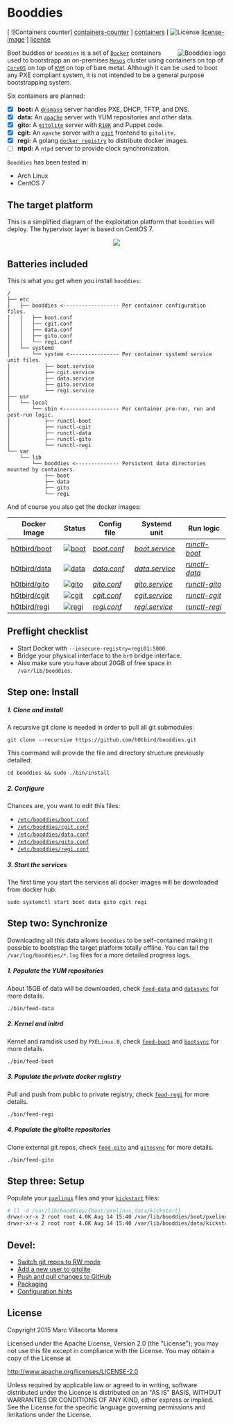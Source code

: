 # Booddies

[ ![Containers counter] [containers-counter] ] [containers]
[ ![License] [license-image] ] [license]

<img src="https://www.lucidchart.com/publicSegments/view/55cc711f-9044-4f4b-a9fe-162f0a00c074/image.png"
 alt="Booddies logo" title="Booddies" align="right" />

Boot buddies or `booddies` is a set of [`Docker`][docker-web] containers used to bootstrapp an on-premises [`Mesos`][mesos-web] cluster using containers on top of [`CoreOS`][coreos-web] on top of [`KVM`][kvm-web] on top of bare metal.
Although it can be used to boot any PXE compliant system, it is not intended to be a general purpose bootstrapping system.

Six containers are planned:

- [x] **boot:** A [`dnsmasq`][dnsmasq-web] server handles PXE, DHCP, TFTP, and DNS.
- [x] **data:** An [`apache`][apache-web] server with YUM repositories and other data.
- [x] **gito:** A [`gitolite`][gitolite-web] server with [`R10K`][r10k-web] and Puppet code.
- [x] **cgit:** An `apache` server with a [`cgit`][cgit-www] frontend to `gitolite`.
- [x] **regi:** A golang [`docker registry`][registry-web] to distribute docker images.
- [ ] **ntpd:** A `ntpd` server to provide clock synchronization.

`Booddies` has been tested in:
- Arch Linux
- CentOS 7

## The target platform

This is a simplified diagram of the exploitation platform that `booddies` will deploy. The hypervisor layer is based on CentOS 7.

<p align="center">
<img src="https://www.lucidchart.com/publicSegments/view/553bbb69-0dd8-46be-b8b3-76570a009639/image.png" />
</p>

## Batteries included

This is what you get when you install `booddies`:

```
/
├── etc
│   ├── booddies <------------------ Per container configuration files.
│   │   ├── boot.conf
│   │   ├── cgit.conf
│   │   ├── data.conf
│   │   ├── gito.conf
│   │   └── regi.conf
│   └── systemd
│       └── system <---------------- Per container systemd service unit files.
│           ├── boot.service
│           ├── cgit.service
│           ├── data.service
│           ├── gito.service
│           └── regi.service
├── usr
│   └── local
│       └── sbin <------------------ Per container pre-run, run and post-run logic.
│           ├── runctl-boot
│           ├── runctl-cgit
│           ├── runctl-data
│           ├── runctl-gito
│           └── runctl-regi
└── var
    └── lib
        └── booddies <-------------- Persistent data directories mounted by containers.
            ├── boot
            ├── data
            ├── gito
            └── regi
```

And of course you also get the docker images:

| Docker Image             | Status                          | Config file                | Systemd unit                | Run logic                 |
| ------------------------ | ------------------------------- | -------------------------- | --------------------------- | ------------------------- |
| [h0tbird/boot][boot-web] | [![boot][boot-image]][boot-lyr] | [*boot.conf*][boot-config] | [*boot.service*][boot-unit] | [*runctl-boot*][boot-run] |
| [h0tbird/data][data-web] | [![data][data-image]][data-lyr] | [*data.conf*][data-config] | [*data.service*][data-unit] | [*runctl-data*][data-run] |
| [h0tbird/gito][gito-web] | [![gito][gito-image]][gito-lyr] | [*gito.conf*][gito-config] | [*gito.service*][gito-unit] | [*runctl-gito*][gito-run] |
| [h0tbird/cgit][cgit-web] | [![cgit][cgit-image]][cgit-lyr] | [*cgit.conf*][cgit-config] | [*cgit.service*][cgit-unit] | [*runctl-cgit*][cgit-run] |
| [h0tbird/regi][regi-web] | [![regi][regi-image]][regi-lyr] | [*regi.conf*][regi-config] | [*regi.service*][regi-unit] | [*runctl-regi*][regi-run] |

## Preflight checklist
* Start Docker with `--insecure-registry=regi01:5000`.
* Bridge your physical interface to the `br0` bridge interface.
* Also make sure you have about 20GB of free space in `/var/lib/booddies`.

## Step one: Install
##### 1. Clone and install
A recursive git clone is needed in order to pull all git submodules:
```
git clone --recursive https://github.com/h0tbird/booddies.git
```
This command will provide the file and directory structure previously detailed:
```
cd booddies && sudo ./bin/install
```
##### 2. Configure
Chances are, you want to edit this files:
* [`/etc/booddies/boot.conf`][boot-config]
* [`/etc/booddies/cgit.conf`][cgit-config]
* [`/etc/booddies/data.conf`][data-config]
* [`/etc/booddies/gito.conf`][gito-config]
* [`/etc/booddies/regi.conf`][regi-config]

##### 3. Start the services
The first time you start the services all docker images will be downloaded from docker hub:
```
sudo systemctl start boot data gito cgit regi
```

## Step two: Synchronize
Downloading all this data allows `booddies` to be self-contained making it possible to bootstrap the target platform totally offline. You can tail the `/var/log/booddies/*.log` files for a more detailed progress logs.

##### 1. Populate the YUM repositories
About 15GB of data will be downloaded, check [`feed-data`][feed-data-code] and [`datasync`][datasync-code] for more details.
```
./bin/feed-data
```

##### 2. Kernel and initrd
Kernel and ramdisk used by `PXELinux.0`, check [`feed-boot`][feed-boot-code] and [`bootsync`][bootsync-code] for more details.
```
./bin/feed-boot
```

##### 3. Populate the private docker registry

Pull and push from public to private registry, check [`feed-regi`][feed-regi-code] for more details.
```
./bin/feed-regi
```

##### 4. Populate the gitolite repositories

Clone external git repos, check [`feed-gito`][feed-gito-code] and [`gitosync`][gitosync-code] for more details.
```
./bin/feed-gito
```

## Step three: Setup

Populate your [`pxelinux`](https://github.com/h0tbird/pxelinux) files and your [`kickstart`](https://github.com/h0tbird/kickstart) files:
```bash
# ll -d /var/lib/booddies/{boot/pxelinux,data/kickstart}
drwxr-xr-x 2 root root 4.0K Aug 14 15:40 /var/lib/booddies/boot/pxelinux/
drwxr-xr-x 2 root root 4.0K Aug 14 15:40 /var/lib/booddies/data/kickstart/
```

## Devel:

* [Switch git repos to RW mode](https://github.com/h0tbird/booddies/blob/master/docs/switch_git_to_rw_mode.md)
* [Add a new user to gitolite](https://github.com/h0tbird/booddies/blob/master/docs/add_new_user_to_gitolite.md)
* [Push and pull changes to GitHub](https://github.com/h0tbird/booddies/blob/master/docs/push_and_pull_from_gitolite_to_github.md)
* [Packaging](https://github.com/h0tbird/booddies/blob/master/docs/packaging.md)
* [Configuration hints](https://github.com/h0tbird/booddies/blob/master/docs/configuration_hints.md)

## License

Copyright 2015 Marc Villacorta Morera

Licensed under the Apache License, Version 2.0 (the "License");
you may not use this file except in compliance with the License.
You may obtain a copy of the License at

http://www.apache.org/licenses/LICENSE-2.0

Unless required by applicable law or agreed to in writing, software
distributed under the License is distributed on an "AS IS" BASIS,
WITHOUT WARRANTIES OR CONDITIONS OF ANY KIND, either express or implied.
See the License for the specific language governing permissions and
limitations under the License.

[containers-counter]: https://img.shields.io/badge/containers-5/6-yellow.svg
[containers]: https://hub.docker.com/u/h0tbird
[license-image]: http://img.shields.io/badge/license-Apache--2-blue.svg?style=flat
[license]: http://www.apache.org/licenses/LICENSE-2.0
[docker-web]: https://www.docker.com
[mesos-web]: http://mesos.apache.org
[coreos-web]: https://coreos.com
[kvm-web]: http://www.linux-kvm.org
[dnsmasq-web]: http://www.thekelleys.org.uk/dnsmasq/doc.html
[apache-web]: http://httpd.apache.org
[gitolite-web]: http://gitolite.com
[cgit-www]: http://git.zx2c4.com/cgit/about
[r10k-web]: https://github.com/puppetlabs/r10k
[registry-web]: https://github.com/docker/distribution

[feed-data-code]: https://github.com/h0tbird/booddies/blob/master/bin/feed-data
[datasync-code]: https://github.com/h0tbird/docker-data/blob/master/rootfs/usr/sbin/datasync
[feed-boot-code]: https://github.com/h0tbird/booddies/blob/master/bin/feed-boot
[bootsync-code]: https://github.com/h0tbird/docker-boot/blob/master/rootfs/usr/sbin/bootsync
[feed-regi-code]: https://github.com/h0tbird/booddies/blob/master/bin/feed-regi
[feed-gito-code]: https://github.com/h0tbird/booddies/blob/master/bin/feed-gito
[gitosync-code]: https://github.com/h0tbird/docker-gito/blob/master/rootfs/usr/sbin/gitosync

[fpm-web]: https://github.com/jordansissel/fpm

[boot-image]: https://badge.imagelayers.io/h0tbird/boot:latest.svg
[boot-web]: https://registry.hub.docker.com/u/h0tbird/boot
[boot-lyr]: https://imagelayers.io/?images=h0tbird/boot:latest
[data-image]: https://badge.imagelayers.io/h0tbird/data:latest.svg
[data-web]: https://registry.hub.docker.com/u/h0tbird/data
[data-lyr]: https://imagelayers.io/?images=h0tbird/data:latest
[gito-image]: https://badge.imagelayers.io/h0tbird/gito:latest.svg
[gito-web]: https://registry.hub.docker.com/u/h0tbird/gito
[gito-lyr]: https://imagelayers.io/?images=h0tbird/gito:latest
[cgit-image]: https://badge.imagelayers.io/h0tbird/cgit:latest.svg
[cgit-web]: https://registry.hub.docker.com/u/h0tbird/cgit
[cgit-lyr]: https://imagelayers.io/?images=h0tbird/cgit:latest
[regi-image]: https://badge.imagelayers.io/h0tbird/regi:latest.svg
[regi-web]: https://registry.hub.docker.com/u/h0tbird/regi
[regi-lyr]: https://imagelayers.io/?images=h0tbird/regi:latest

[boot-config]: https://github.com/h0tbird/docker-boot/blob/master/boot.conf
[data-config]: https://github.com/h0tbird/docker-data/blob/master/data.conf
[gito-config]: https://github.com/h0tbird/docker-gito/blob/master/gito.conf
[cgit-config]: https://github.com/h0tbird/docker-cgit/blob/master/cgit.conf
[regi-config]: https://github.com/h0tbird/docker-regi/blob/master/regi.conf

[boot-unit]: https://github.com/h0tbird/docker-boot/blob/master/boot.service
[data-unit]: https://github.com/h0tbird/docker-data/blob/master/data.service
[gito-unit]: https://github.com/h0tbird/docker-gito/blob/master/gito.service
[cgit-unit]: https://github.com/h0tbird/docker-cgit/blob/master/cgit.service
[regi-unit]: https://github.com/h0tbird/docker-regi/blob/master/regi.service

[boot-run]: https://github.com/h0tbird/docker-boot/blob/master/bin/runctl
[data-run]: https://github.com/h0tbird/docker-data/blob/master/bin/runctl
[gito-run]: https://github.com/h0tbird/docker-gito/blob/master/bin/runctl
[cgit-run]: https://github.com/h0tbird/docker-cgit/blob/master/bin/runctl
[regi-run]: https://github.com/h0tbird/docker-regi/blob/master/bin/runctl
